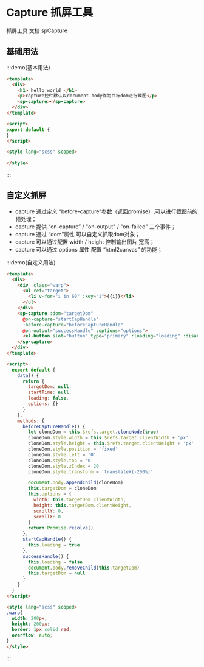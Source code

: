 # Capture 抓屏工具

抓屏工具 文档 <api-link href="components/sp-capture"> spCapture </api-link>

## 基础用法

:::demo(基本用法)

```html
<template>
  <div>
    <h1> hello world </h1>
    <p>capture控件默认以document.body作为目标dom进行截图</p>
    <sp-capture></sp-capture>
  </div>
</template>

<script>
export default {
}
</script>

<style lang="scss" scoped>
  
</style>

```

:::

## 自定义抓屏

- capture 通过定义 “before-capture”参数（返回promise）,可以进行截图前的预处理；
- capture 提供 “on-capture” / "on-output" / "on-failed" 三个事件；
- capture 通过 “dom”属性 可以自定义抓取dom对象；
- capture 可以通过配置 width / height 控制输出图片 宽高；
- capture 可以通过 options 属性 配置 “html2canvas” 的功能；
  
:::demo(自定义用法)

```html
<template>
  <div>
    <div  class="warp">
      <ul ref="target">
        <li v-for="i in 60" :key="i">{{i}}</li>
      </ul>
    </div>
    <sp-capture :dom="targetDom" 
      @on-capture="startCapHandle"
      :before-capture="beforeCaptureHandle"
      @on-output="successHandle" :options="options">
      <el-button slot="button" type="primary" :loading="loading" :disabled="loading">列表截图</el-button>
    </sp-capture>
  </div>
</template>

<script>
  export default {
    data() {
      return {
        targetDom: null,
        startTime: null,
        loading: false,
        options: {}
      }
    },
    methods: {
      beforeCaptureHandle() {
        let cloneDom = this.$refs.target.cloneNode(true)
        cloneDom.style.width = this.$refs.target.clientWidth + 'px'
        cloneDom.style.height = this.$refs.target.clientHeight + 'px'
        cloneDom.style.position = 'fixed'
        cloneDom.style.left = '0'
        cloneDom.style.top = '0'
        cloneDom.style.zIndex = 20
        cloneDom.style.transform = 'translateX(-200%)'

        document.body.appendChild(cloneDom)
        this.targetDom = cloneDom
        this.options = {
          width: this.targetDom.clientWidth,
          height: this.targetDom.clientHeight,
          scrollY: 0,
          scrollX: 0
        }
        return Promise.resolve()
      },
      startCapHandle() {
        this.loading = true
      },
      successHandle() {
        this.loading = false
        document.body.removeChild(this.targetDom)
        this.targetDom = null
      }
    }
  }
</script>

<style lang="scss" scoped>
.warp{
  width: 200px;
  height: 200px;
  border: 1px solid red;
  overflow: auto;
}
</style>

```

:::
